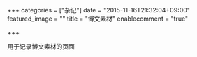 +++
categories = ["杂记"]
date = "2015-11-16T21:32:04+09:00"
featured_image = ""
title = "博文素材"
enablecomment = "true"

+++

用于记录博文素材的页面